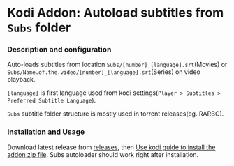 # Kodi Addon: Autoload subtitles from `Subs` folder

### Description and configuration
Auto-loads subtitles from location `Subs/[number]_[language].srt`(Movies) or `Subs/Name.of.the.video/[number]_[language].srt`(Series) on video playback.

`[language]` is first language used from kodi settings(`Player > Subtitles > Preferred Subtitle Language`).

`Subs` subtitle folder structure is mostly used in torrent releases(eg. RARBG).

### Installation and Usage
Download latest release from [releases](https://github.com/recrof/kodi.service.subsautoloader/releases/), then [Use kodi guide to install the addon zip file](https://kodi.wiki/view/Archive:Install_add-ons_from_zip_files). Subs autoloader should work right after installation.


